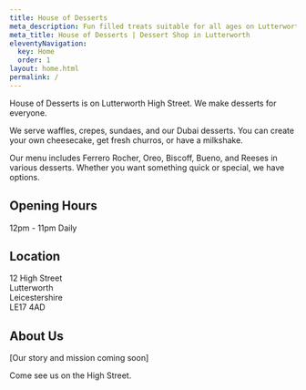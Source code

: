 ```yaml
---
title: House of Desserts
meta_description: Fun filled treats suitable for all ages on Lutterworth High Street
meta_title: House of Desserts | Dessert Shop in Lutterworth
eleventyNavigation:
  key: Home
  order: 1
layout: home.html
permalink: /
---
```


House of Desserts is on Lutterworth High Street. We make desserts for everyone.

We serve waffles, crepes, sundaes, and our Dubai desserts. You can create your own cheesecake, get fresh churros, or have a milkshake.

Our menu includes Ferrero Rocher, Oreo, Biscoff, Bueno, and Reeses in various desserts. Whether you want something quick or special, we have options.

## Opening Hours
12pm - 11pm Daily

## Location
12 High Street  
Lutterworth  
Leicestershire  
LE17 4AD

## About Us
[Our story and mission coming soon]

Come see us on the High Street.
